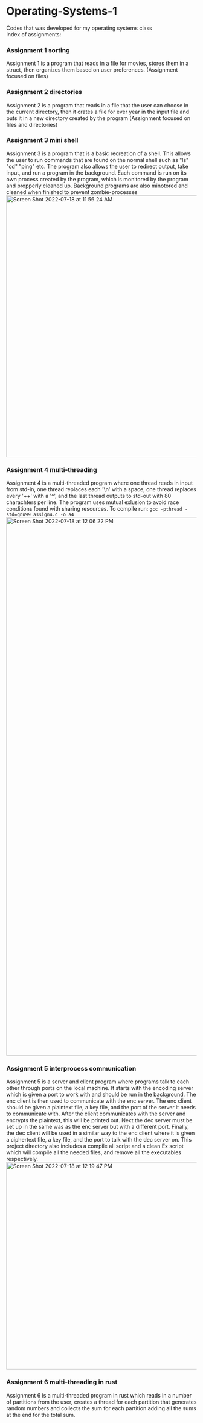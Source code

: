 # Operating-Systems-1
Codes that was developed for my operating systems class <br/>
Index of assignments:<br/>

### Assignment 1 sorting
Assignment 1 is a program that reads in a file for movies, stores them in a struct, then organizes them based on user preferences. (Assignment focused on files)<br/>

### Assignment 2 directories
Assignment 2 is a program that reads in a file that the user can choose in the current directory, then it crates a file for ever year in the input file and puts it in a new directory created by the program (Assignment focused on files and directories)<br/>

### Assignment 3 mini shell
Assignment 3 is a program that is a basic recreation of a shell. This allows the user to run commands that are found on the normal shell such as "ls" "cd" "ping" etc. The program also allows the user to redirect output, take input, and run a program in the background. Each command is run on its own process created by the program, which is monitored by the program and propperly cleaned up. Background programs are also minotored and cleaned when finished to prevent zombie-processes<br/>
<img width="691" alt="Screen Shot 2022-07-18 at 11 56 24 AM" src="https://user-images.githubusercontent.com/41707123/179583283-50ca2770-59a7-428a-8bee-932aeaeb4ce2.png">


### Assignment 4 multi-threading
Assignment 4 is a multi-threaded program where one thread reads in input from std-in, one thread replaces each '\n' with a space, one thread replaces every '++' with a '^', and the last thread outputs to std-out with 80 charachters per line. The program uses mutual exlusion to avoid race conditions found with sharing resources. To compile run: `gcc -pthread -std=gnu99 assign4.c -o a4`<br/>
<img width="1421" alt="Screen Shot 2022-07-18 at 12 06 22 PM" src="https://user-images.githubusercontent.com/41707123/179590694-9a607d06-7793-455f-a12f-bf6219f61bc2.png">


### Assignment 5 interprocess communication
Assignment 5 is a server and client program where programs talk to each other through ports on the local machine. It starts with the encoding server which is given a port to work with and should be run in the background. The enc client is then used to communicate with the enc server. The enc client should be given a plaintext file, a key file, and the port of the server it needs to communicate with. After the client communicates with the server and encrypts the plaintext, this will be printed out. Next the dec server must be set up in the same was as the enc server but with a different port. Finally, the dec client will be used in a similar way to the enc client where it is given a ciphertext file, a key file, and the port to talk with the dec server on. This project directory also includes a compile all script and a clean Ex script which will compile all the needed files, and remove all the executables respectively. <br/>
<img width="547" alt="Screen Shot 2022-07-18 at 12 19 47 PM" src="https://user-images.githubusercontent.com/41707123/179600527-2d7fc721-33ed-4cd0-b552-726edc3148bf.png">


### Assignment 6 multi-threading in rust
Assignment 6 is a multi-threaded program in rust which reads in a number of partitions from the user, creates a thread for each partition that generates random numbers and collects the sum for each partition adding all the sums at the end for the total sum.<br/>
